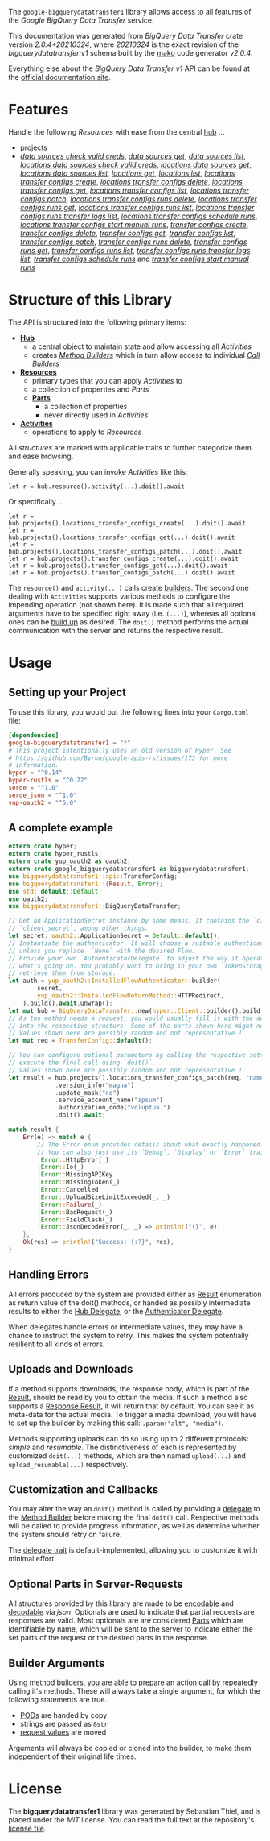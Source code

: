 <!---
DO NOT EDIT !
This file was generated automatically from 'src/mako/api/README.md.mako'
DO NOT EDIT !
-->
The `google-bigquerydatatransfer1` library allows access to all features of the *Google BigQuery Data Transfer* service.

This documentation was generated from *BigQuery Data Transfer* crate version *2.0.4+20210324*, where *20210324* is the exact revision of the *bigquerydatatransfer:v1* schema built by the [mako](http://www.makotemplates.org/) code generator *v2.0.4*.

Everything else about the *BigQuery Data Transfer* *v1* API can be found at the
[official documentation site](https://cloud.google.com/bigquery-transfer/).
# Features

Handle the following *Resources* with ease from the central [hub](https://docs.rs/google-bigquerydatatransfer1/2.0.4+20210324/google_bigquerydatatransfer1/BigQueryDataTransfer) ... 

* projects
 * [*data sources check valid creds*](https://docs.rs/google-bigquerydatatransfer1/2.0.4+20210324/google_bigquerydatatransfer1/api::ProjectDataSourceCheckValidCredCall), [*data sources get*](https://docs.rs/google-bigquerydatatransfer1/2.0.4+20210324/google_bigquerydatatransfer1/api::ProjectDataSourceGetCall), [*data sources list*](https://docs.rs/google-bigquerydatatransfer1/2.0.4+20210324/google_bigquerydatatransfer1/api::ProjectDataSourceListCall), [*locations data sources check valid creds*](https://docs.rs/google-bigquerydatatransfer1/2.0.4+20210324/google_bigquerydatatransfer1/api::ProjectLocationDataSourceCheckValidCredCall), [*locations data sources get*](https://docs.rs/google-bigquerydatatransfer1/2.0.4+20210324/google_bigquerydatatransfer1/api::ProjectLocationDataSourceGetCall), [*locations data sources list*](https://docs.rs/google-bigquerydatatransfer1/2.0.4+20210324/google_bigquerydatatransfer1/api::ProjectLocationDataSourceListCall), [*locations get*](https://docs.rs/google-bigquerydatatransfer1/2.0.4+20210324/google_bigquerydatatransfer1/api::ProjectLocationGetCall), [*locations list*](https://docs.rs/google-bigquerydatatransfer1/2.0.4+20210324/google_bigquerydatatransfer1/api::ProjectLocationListCall), [*locations transfer configs create*](https://docs.rs/google-bigquerydatatransfer1/2.0.4+20210324/google_bigquerydatatransfer1/api::ProjectLocationTransferConfigCreateCall), [*locations transfer configs delete*](https://docs.rs/google-bigquerydatatransfer1/2.0.4+20210324/google_bigquerydatatransfer1/api::ProjectLocationTransferConfigDeleteCall), [*locations transfer configs get*](https://docs.rs/google-bigquerydatatransfer1/2.0.4+20210324/google_bigquerydatatransfer1/api::ProjectLocationTransferConfigGetCall), [*locations transfer configs list*](https://docs.rs/google-bigquerydatatransfer1/2.0.4+20210324/google_bigquerydatatransfer1/api::ProjectLocationTransferConfigListCall), [*locations transfer configs patch*](https://docs.rs/google-bigquerydatatransfer1/2.0.4+20210324/google_bigquerydatatransfer1/api::ProjectLocationTransferConfigPatchCall), [*locations transfer configs runs delete*](https://docs.rs/google-bigquerydatatransfer1/2.0.4+20210324/google_bigquerydatatransfer1/api::ProjectLocationTransferConfigRunDeleteCall), [*locations transfer configs runs get*](https://docs.rs/google-bigquerydatatransfer1/2.0.4+20210324/google_bigquerydatatransfer1/api::ProjectLocationTransferConfigRunGetCall), [*locations transfer configs runs list*](https://docs.rs/google-bigquerydatatransfer1/2.0.4+20210324/google_bigquerydatatransfer1/api::ProjectLocationTransferConfigRunListCall), [*locations transfer configs runs transfer logs list*](https://docs.rs/google-bigquerydatatransfer1/2.0.4+20210324/google_bigquerydatatransfer1/api::ProjectLocationTransferConfigRunTransferLogListCall), [*locations transfer configs schedule runs*](https://docs.rs/google-bigquerydatatransfer1/2.0.4+20210324/google_bigquerydatatransfer1/api::ProjectLocationTransferConfigScheduleRunCall), [*locations transfer configs start manual runs*](https://docs.rs/google-bigquerydatatransfer1/2.0.4+20210324/google_bigquerydatatransfer1/api::ProjectLocationTransferConfigStartManualRunCall), [*transfer configs create*](https://docs.rs/google-bigquerydatatransfer1/2.0.4+20210324/google_bigquerydatatransfer1/api::ProjectTransferConfigCreateCall), [*transfer configs delete*](https://docs.rs/google-bigquerydatatransfer1/2.0.4+20210324/google_bigquerydatatransfer1/api::ProjectTransferConfigDeleteCall), [*transfer configs get*](https://docs.rs/google-bigquerydatatransfer1/2.0.4+20210324/google_bigquerydatatransfer1/api::ProjectTransferConfigGetCall), [*transfer configs list*](https://docs.rs/google-bigquerydatatransfer1/2.0.4+20210324/google_bigquerydatatransfer1/api::ProjectTransferConfigListCall), [*transfer configs patch*](https://docs.rs/google-bigquerydatatransfer1/2.0.4+20210324/google_bigquerydatatransfer1/api::ProjectTransferConfigPatchCall), [*transfer configs runs delete*](https://docs.rs/google-bigquerydatatransfer1/2.0.4+20210324/google_bigquerydatatransfer1/api::ProjectTransferConfigRunDeleteCall), [*transfer configs runs get*](https://docs.rs/google-bigquerydatatransfer1/2.0.4+20210324/google_bigquerydatatransfer1/api::ProjectTransferConfigRunGetCall), [*transfer configs runs list*](https://docs.rs/google-bigquerydatatransfer1/2.0.4+20210324/google_bigquerydatatransfer1/api::ProjectTransferConfigRunListCall), [*transfer configs runs transfer logs list*](https://docs.rs/google-bigquerydatatransfer1/2.0.4+20210324/google_bigquerydatatransfer1/api::ProjectTransferConfigRunTransferLogListCall), [*transfer configs schedule runs*](https://docs.rs/google-bigquerydatatransfer1/2.0.4+20210324/google_bigquerydatatransfer1/api::ProjectTransferConfigScheduleRunCall) and [*transfer configs start manual runs*](https://docs.rs/google-bigquerydatatransfer1/2.0.4+20210324/google_bigquerydatatransfer1/api::ProjectTransferConfigStartManualRunCall)




# Structure of this Library

The API is structured into the following primary items:

* **[Hub](https://docs.rs/google-bigquerydatatransfer1/2.0.4+20210324/google_bigquerydatatransfer1/BigQueryDataTransfer)**
    * a central object to maintain state and allow accessing all *Activities*
    * creates [*Method Builders*](https://docs.rs/google-bigquerydatatransfer1/2.0.4+20210324/google_bigquerydatatransfer1/client::MethodsBuilder) which in turn
      allow access to individual [*Call Builders*](https://docs.rs/google-bigquerydatatransfer1/2.0.4+20210324/google_bigquerydatatransfer1/client::CallBuilder)
* **[Resources](https://docs.rs/google-bigquerydatatransfer1/2.0.4+20210324/google_bigquerydatatransfer1/client::Resource)**
    * primary types that you can apply *Activities* to
    * a collection of properties and *Parts*
    * **[Parts](https://docs.rs/google-bigquerydatatransfer1/2.0.4+20210324/google_bigquerydatatransfer1/client::Part)**
        * a collection of properties
        * never directly used in *Activities*
* **[Activities](https://docs.rs/google-bigquerydatatransfer1/2.0.4+20210324/google_bigquerydatatransfer1/client::CallBuilder)**
    * operations to apply to *Resources*

All *structures* are marked with applicable traits to further categorize them and ease browsing.

Generally speaking, you can invoke *Activities* like this:

```Rust,ignore
let r = hub.resource().activity(...).doit().await
```

Or specifically ...

```ignore
let r = hub.projects().locations_transfer_configs_create(...).doit().await
let r = hub.projects().locations_transfer_configs_get(...).doit().await
let r = hub.projects().locations_transfer_configs_patch(...).doit().await
let r = hub.projects().transfer_configs_create(...).doit().await
let r = hub.projects().transfer_configs_get(...).doit().await
let r = hub.projects().transfer_configs_patch(...).doit().await
```

The `resource()` and `activity(...)` calls create [builders][builder-pattern]. The second one dealing with `Activities` 
supports various methods to configure the impending operation (not shown here). It is made such that all required arguments have to be 
specified right away (i.e. `(...)`), whereas all optional ones can be [build up][builder-pattern] as desired.
The `doit()` method performs the actual communication with the server and returns the respective result.

# Usage

## Setting up your Project

To use this library, you would put the following lines into your `Cargo.toml` file:

```toml
[dependencies]
google-bigquerydatatransfer1 = "*"
# This project intentionally uses an old version of Hyper. See
# https://github.com/Byron/google-apis-rs/issues/173 for more
# information.
hyper = "^0.14"
hyper-rustls = "^0.22"
serde = "^1.0"
serde_json = "^1.0"
yup-oauth2 = "^5.0"
```

## A complete example

```Rust
extern crate hyper;
extern crate hyper_rustls;
extern crate yup_oauth2 as oauth2;
extern crate google_bigquerydatatransfer1 as bigquerydatatransfer1;
use bigquerydatatransfer1::api::TransferConfig;
use bigquerydatatransfer1::{Result, Error};
use std::default::Default;
use oauth2;
use bigquerydatatransfer1::BigQueryDataTransfer;

// Get an ApplicationSecret instance by some means. It contains the `client_id` and 
// `client_secret`, among other things.
let secret: oauth2::ApplicationSecret = Default::default();
// Instantiate the authenticator. It will choose a suitable authentication flow for you, 
// unless you replace  `None` with the desired Flow.
// Provide your own `AuthenticatorDelegate` to adjust the way it operates and get feedback about 
// what's going on. You probably want to bring in your own `TokenStorage` to persist tokens and
// retrieve them from storage.
let auth = yup_oauth2::InstalledFlowAuthenticator::builder(
        secret,
        yup_oauth2::InstalledFlowReturnMethod::HTTPRedirect,
    ).build().await.unwrap();
let mut hub = BigQueryDataTransfer::new(hyper::Client::builder().build(hyper_rustls::HttpsConnector::with_native_roots()), auth);
// As the method needs a request, you would usually fill it with the desired information
// into the respective structure. Some of the parts shown here might not be applicable !
// Values shown here are possibly random and not representative !
let mut req = TransferConfig::default();

// You can configure optional parameters by calling the respective setters at will, and
// execute the final call using `doit()`.
// Values shown here are possibly random and not representative !
let result = hub.projects().locations_transfer_configs_patch(req, "name")
             .version_info("magna")
             .update_mask("no")
             .service_account_name("ipsum")
             .authorization_code("voluptua.")
             .doit().await;

match result {
    Err(e) => match e {
        // The Error enum provides details about what exactly happened.
        // You can also just use its `Debug`, `Display` or `Error` traits
         Error::HttpError(_)
        |Error::Io(_)
        |Error::MissingAPIKey
        |Error::MissingToken(_)
        |Error::Cancelled
        |Error::UploadSizeLimitExceeded(_, _)
        |Error::Failure(_)
        |Error::BadRequest(_)
        |Error::FieldClash(_)
        |Error::JsonDecodeError(_, _) => println!("{}", e),
    },
    Ok(res) => println!("Success: {:?}", res),
}

```
## Handling Errors

All errors produced by the system are provided either as [Result](https://docs.rs/google-bigquerydatatransfer1/2.0.4+20210324/google_bigquerydatatransfer1/client::Result) enumeration as return value of
the doit() methods, or handed as possibly intermediate results to either the 
[Hub Delegate](https://docs.rs/google-bigquerydatatransfer1/2.0.4+20210324/google_bigquerydatatransfer1/client::Delegate), or the [Authenticator Delegate](https://docs.rs/yup-oauth2/*/yup_oauth2/trait.AuthenticatorDelegate.html).

When delegates handle errors or intermediate values, they may have a chance to instruct the system to retry. This 
makes the system potentially resilient to all kinds of errors.

## Uploads and Downloads
If a method supports downloads, the response body, which is part of the [Result](https://docs.rs/google-bigquerydatatransfer1/2.0.4+20210324/google_bigquerydatatransfer1/client::Result), should be
read by you to obtain the media.
If such a method also supports a [Response Result](https://docs.rs/google-bigquerydatatransfer1/2.0.4+20210324/google_bigquerydatatransfer1/client::ResponseResult), it will return that by default.
You can see it as meta-data for the actual media. To trigger a media download, you will have to set up the builder by making
this call: `.param("alt", "media")`.

Methods supporting uploads can do so using up to 2 different protocols: 
*simple* and *resumable*. The distinctiveness of each is represented by customized 
`doit(...)` methods, which are then named `upload(...)` and `upload_resumable(...)` respectively.

## Customization and Callbacks

You may alter the way an `doit()` method is called by providing a [delegate](https://docs.rs/google-bigquerydatatransfer1/2.0.4+20210324/google_bigquerydatatransfer1/client::Delegate) to the 
[Method Builder](https://docs.rs/google-bigquerydatatransfer1/2.0.4+20210324/google_bigquerydatatransfer1/client::CallBuilder) before making the final `doit()` call. 
Respective methods will be called to provide progress information, as well as determine whether the system should 
retry on failure.

The [delegate trait](https://docs.rs/google-bigquerydatatransfer1/2.0.4+20210324/google_bigquerydatatransfer1/client::Delegate) is default-implemented, allowing you to customize it with minimal effort.

## Optional Parts in Server-Requests

All structures provided by this library are made to be [encodable](https://docs.rs/google-bigquerydatatransfer1/2.0.4+20210324/google_bigquerydatatransfer1/client::RequestValue) and 
[decodable](https://docs.rs/google-bigquerydatatransfer1/2.0.4+20210324/google_bigquerydatatransfer1/client::ResponseResult) via *json*. Optionals are used to indicate that partial requests are responses 
are valid.
Most optionals are are considered [Parts](https://docs.rs/google-bigquerydatatransfer1/2.0.4+20210324/google_bigquerydatatransfer1/client::Part) which are identifiable by name, which will be sent to 
the server to indicate either the set parts of the request or the desired parts in the response.

## Builder Arguments

Using [method builders](https://docs.rs/google-bigquerydatatransfer1/2.0.4+20210324/google_bigquerydatatransfer1/client::CallBuilder), you are able to prepare an action call by repeatedly calling it's methods.
These will always take a single argument, for which the following statements are true.

* [PODs][wiki-pod] are handed by copy
* strings are passed as `&str`
* [request values](https://docs.rs/google-bigquerydatatransfer1/2.0.4+20210324/google_bigquerydatatransfer1/client::RequestValue) are moved

Arguments will always be copied or cloned into the builder, to make them independent of their original life times.

[wiki-pod]: http://en.wikipedia.org/wiki/Plain_old_data_structure
[builder-pattern]: http://en.wikipedia.org/wiki/Builder_pattern
[google-go-api]: https://github.com/google/google-api-go-client

# License
The **bigquerydatatransfer1** library was generated by Sebastian Thiel, and is placed 
under the *MIT* license.
You can read the full text at the repository's [license file][repo-license].

[repo-license]: https://github.com/Byron/google-apis-rsblob/main/LICENSE.md
